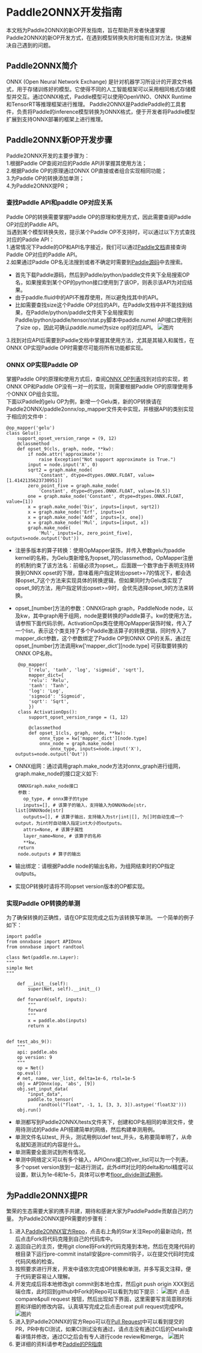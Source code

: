 ﻿# Paddle2ONNX开发指南
本文档为Paddle2ONNX的新OP开发指南，旨在帮助开发者快速掌握Paddle2ONNX的新OP开发方式，在遇到模型转换失败时能有应对方法，快速解决自己遇到的问题。
## Paddle2ONNX简介 ##
ONNX (Open Neural Network Exchange) 是针对机器学习所设计的开源文件格式，用于存储训练好的模型。它使得不同的人工智能框架可以采用相同格式存储模型并交互。通过ONNX格式，Paddle模型可以使用OpenVINO、ONNX Runtime和TensorRT等推理框架进行推理。
Paddle2ONNX是PaddlePaddle的工具套件，负责将Paddle的inference模型转换为ONNX格式，便于开发者将Paddle模型扩展到支持ONNX部署的框架上进行推理。
## Paddle2ONNX新OP开发步骤 ##
Paddle2ONNX开发的主要步骤为：  
1.根据Paddle OP查阅对应的Paddle API并掌握其使用方法；  
2.根据Paddle OP的原理通过ONNX OP直接或者组合实现相同功能；  
3.为Paddle OP的转换添加单测；  
4.为Paddle2ONNX提PR；  
### 查找Paddle API和paddle OP对应关系 ###
Paddle OP的转换需要掌握Paddle OP的原理和使用方式，因此需要查阅Paddle OP对应的Paddle API。  
当遇到某个模型转换失败，提示某个Paddle OP不支持时，可以通过以下方式查找对应的Paddle API：  
1.通常情况下Paddle的OP和API名字接近，我们可以通过[Paddle文档](https://www.paddlepaddle.org.cn/documentation/docs/zh/guides/index_cn.html)直接查询Paddle OP对应的Paddle API。  
2.如果通过Paddle OP名无法搜到或者不确定时需要到[Paddle源码](https://github.com/PaddlePaddle/Paddle)中去搜索。  
- 首先下载Paddle源码，然后到Paddle/python/paddle文件夹下全局搜索OP名，如果搜索到某个OP的python接口使用到了该OP，则表示该API为对应结果。
- 由于paddle.fluid中的API不推荐使用，所以避免找其中的API。  
- 比如需要查找size这个Paddle OP对应的API，在Paddle文档中并不能找到结果，在Paddle/python/paddle文件夹下全局搜索到Paddle/python/paddle/tensor/stat.py脚本中paddle.numel API接口使用到了size op，因此可确认paddle.numel为size op的对应API。
![图片](../imgs/numel.png)

3.找到对应API后需要到Paddle文档中掌握其使用方法，尤其是其输入和属性，在ONNX OP实现Paddle OP时需要尽可能将所有功能都实现。
### ONNX OP实现Paddle OP
掌握Paddle OP的原理和使用方式后，查阅[ONNX OP列表](https://github.com/onnx/onnx/blob/master/docs/Operators.md)找到对应的实现，若ONNX OP和Paddle OP没有一对一的实现，则需要根据Paddle OP的原理使用多个ONNX OP组合实现。  
下面以Paddle的gelu OP为例，新增一个Gelu类，新的OP转换请在Paddle2ONNX/paddle2onnx/op_mapper文件夹中实现，并根据API的类别实现于相应的文件中：

    @op_mapper('gelu')
    class Gelu():
        support_opset_version_range = (9, 12)
        @classmethod
        def opset_9(cls, graph, node, **kw):
            if node.attr('approximate'):
                raise Exception("Not support approximate is True.")
            input = node.input('X', 0)
            sqrt2 = graph.make_node(
                'Constant', dtype=dtypes.ONNX.FLOAT, value=[1.4142135623730951])
            zero_point_five = graph.make_node(
                'Constant', dtype=dtypes.ONNX.FLOAT, value=[0.5])
            one = graph.make_node('Constant', dtype=dtypes.ONNX.FLOAT, value=[1])
            x = graph.make_node('Div', inputs=[input, sqrt2])
            x = graph.make_node('Erf', inputs=x)
            x = graph.make_node('Add', inputs=[x, one])
            x = graph.make_node('Mul', inputs=[input, x])
            graph.make_node(
                'Mul', inputs=[x, zero_point_five], outputs=node.output('Out'))

 - 注册多版本的算子转换：使用OpMapper装饰，并传入参数gelu为paddle kernel的名称，为Gelu类新增名为opset_7的classmethod，OpMapper注册的机制约束了该方法名：前缀必须为opset_，后面跟一个数字由于表明支持转换到ONNX opset的下限，意味着用户指定转出opset>=7的情况下，都会选择opset_7这个方法来实现具体的转换逻辑，但如果同时为Gelu类实现了opset_9的方法，用户指定转出opset>=9时，会优先选择opset_9的方法来转换。
 - opset_[number]方法的参数：ONNXGraph graph，PaddleNode node，以及kw，其中graph用于组网，node是要转换的Paddle算子。kw的使用方法，请参照下面代码示例，ActivationOps类在使用OpMapper装饰时候，传入了一个list，表示这个类支持了多个Paddle激活算子的转换逻辑，同时传入了mapper_dict参数，这个参数绑定了Paddle OP到ONNX OP的关系，通过在opset_[number]方法调用kw['mapper_dict'][node.type] 可获取要转换的ONNX OP名称。

        @op_mapper(
            ['relu', 'tanh', 'log', 'sigmoid', 'sqrt'],
            mapper_dict={
            'relu': 'Relu',
            'tanh': 'Tanh',
            'log': 'Log',
            'sigmoid': 'Sigmoid',
            'sqrt': 'Sqrt',
            })
        class ActivationOps():
            support_opset_version_range = (1, 12)

            @classmethod
            def opset_1(cls, graph, node, **kw):
                onnx_type = kw['mapper_dict'][node.type]
                onnx_node = graph.make_node(
                    onnx_type, inputs=node.input('X'), outputs=node.output('Out'))

 - ONNX组网：通过调用graph.make_node方法对onnx_graph进行组网，graph.make_node的接口定义如下:

        ONNXGraph.make_node接口
        参数：
          op_type, # onnx算子的type
          inputs=[], # 该算子的输入，支持输入为ONNXNode|str，list[ONNXNode|str]
          outputs=[], # 该算子输出，支持输入为str|int|[], 为[]时自动生成一个output，为int时自动输入指定int大小的outputs。
          attrs=None, # 该算子属性
          layer_name=None, # 该算子的名称
          **kw，
        return
        node.outputs # 算子的输出
 - 输出绑定：请根据Paddle node的输出名称，为组网结束时的OP指定outputs。
 - 实现OP转换时请将不同opset version版本的OP都实现。

### 实现Paddle OP转换的单测
为了确保转换的正确性，请在OP实现完成之后为该转换写单测。
一个简单的例子如下：

    import paddle
    from onnxbase import APIOnnx
    from onnxbase import randtool

    class Net(paddle.nn.Layer):
    """
    simple Net
    """

        def __init__(self):
            super(Net, self).__init__()

        def forward(self, inputs):
            """
            forward
            """
            x = paddle.abs(inputs)
            return x


    def test_abs_9():
        """
        api: paddle.abs
        op version: 9
        """
        op = Net()
        op.eval()
        # net, name, ver_list, delta=1e-6, rtol=1e-5
        obj = APIOnnx(op, 'abs', [9])
        obj.set_input_data(
            "input_data",
            paddle.to_tensor(
                randtool("float", -1, 1, [3, 3, 3]).astype('float32')))
        obj.run()

 - 单测都写到Paddle2ONNX/tests文件夹下，创建和OP名相同的单测文件，使用待测试的Paddle API搭建简单的网络，然后构建单测用例。
 - 单测文件名以test_ 开头，测试用例以def test_开头，名称要简单明了，从命名就知道测试的内容是什么。
 - 单测需要全面测试到所有情况。
 - 单测中网络定义可以有多个输入，APIOnnx接口的ver_list可以为一个列表，多个opset version放到一起进行测试，此外diff对比时的delta和rtol精度可以设置，默认为1e-6和1e-5，具体可以参考[floor_divide测试用例](https://github.com/PaddlePaddle/Paddle2ONNX/blob/develop/tests/test_floor_divide.py)。

## 为Paddle2ONNX提PR ##
繁荣的生态需要大家的携手共建，期待和感谢大家为PaddlePaddle贡献自己的力量。
为Paddle2ONNX提PR需要的步骤有：
 1. 进入[Paddle2ONNX官方Repo](https://github.com/PaddlePaddle/Paddle2ONNX)，点击右上角的Star关注Repo的最新动向，然后点击Fork将代码克隆到自己的代码库中。
 2. 返回自己的主页，使用git clone将Fork的代码克隆到本地，然后在克隆代码的根目录下运行pre-commit install安装pre-commit钩子，以在提交代码时完成代码风格的检查。
 3. 按照要求进行开发，开发中请依次完成OP转换和单测，并多写英文注释，便于代码更容易让人理解。
 4. 开发完成后将本地修改git commit到本地仓库，然后git push origin XXX到远端仓库，此时回到github中Fork的Repo可以看到为如下提示：
 ![图片](../imgs/creat_pr.png)
 点击 compare&pull request 按钮，然后出现如下界面，这里需要写言简意赅的标题和详细的修改内容。认真填写完成之后点击creat pull request完成PR。
 ![图片](../imgs/open_pr.png)
 5. 进入到Paddle2ONNX的官方Repo可以在[Pull Request](https://github.com/PaddlePaddle/Paddle2ONNX/pulls)中可以看到提交的PR，PR中有CI测试，如果CI测试没有通过，请点击没有通过CI后的Details查看详情并修改，通过CI之后会有专人进行code review和merge。
![图片](../imgs/pr_details.png)
 6. 更详细的资料请参考[Paddle的PR指南](https://www.paddlepaddle.org.cn/documentation/docs/zh/guides/10_contribution/submit_pr_guide_cn.html)
